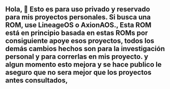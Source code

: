 ## Hola, 👋 Esto es para uso privado y reservado para mis proyectos  personales. Si busca una ROM, use LineageOS o AxionAOS., Esta ROM está en principio basada en estas ROMs  por consiguiente apoye esos proyectos, todos los demás cambios hechos son para la investigación personal y para correrlas en mis proyecto. y algun momento esto mejora y se hace publico le aseguro que no sera mejor que los proyectos antes consultados, 

<!--

**Here are some ideas to get you started:**

🙋‍♀️ A short introduction - what is your organization all about?
🌈 Contribution guidelines - how can the community get involved?
👩‍💻 Useful resources - where can the community find your docs? Is there anything else the community should know?
🍿 Fun facts - what does your team eat for breakfast?
🧙 Remember, you can do mighty things with the power of [Markdown](https://docs.github.com/github/writing-on-github/getting-started-with-writing-and-formatting-on-github/basic-writing-and-formatting-syntax)
-->
